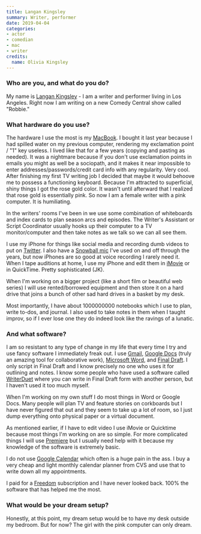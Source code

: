 ```yaml
---
title: Langan Kingsley
summary: Writer, performer 
date: 2019-04-04
categories:
- actor
- comedian
- mac
- writer
credits:
  name: Olivia Kingsley
---
```


### Who are you, and what do you do?

My name is [Langan Kingsley](https://www.funnyordie.com/authors/langan-kingsley "Langan's Funny or Die page.a") - I am a writer and performer living in Los Angeles. Right now I am writing on a new Comedy Central show called "Robbie." 

### What hardware do you use?

The hardware I use the most is my [MacBook][macbook.2]. I bought it last year because I had spilled water on my previous computer, rendering my exclamation point / "1" key useless. I lived like that for a few years (copying and pasting as needed). It was a nightmare because if you don't use exclamation points in emails you might as well be a sociopath, and it makes it near impossible to enter addresses/passwords/credit card info with any regularity. Very cool. After finishing my first TV writing job I decided that maybe it would behoove me to possess a functioning keyboard. Because I'm attracted to superficial, shiny things I got the rose gold color. It wasn't until afterward that I realized that rose gold is essentially pink. So now I am a female writer with a pink computer. It is humiliating.

In the writers' rooms I've been in we use some combination of whiteboards and index cards to plan season arcs and episodes. The Writer's Assistant or Script Coordinator usually hooks up their computer to a TV monitor/computer and then take notes as we talk so we can all see them.

I use my iPhone for things like social media and recording dumb videos to put on [Twitter](https://twitter.com/thisislangan "Langan's Twitter account."). I also have a [Snowball mic][snowball] I've used on and off through the years, but now iPhones are so good at voice recording I rarely need it. When I tape auditions at home, I use my iPhone and edit them in [iMovie][] or in QuickTime. Pretty sophisticated (JK).

When I'm working on a bigger project (like a short film or beautiful web series) I will use rented/borrowed equipment and then store it on a hard drive that joins a bunch of other sad hard drives in a basket by my desk.

Most importantly, I have about 1000000000 notebooks which I use to plan, write to-dos, and journal. I also used to take notes in them when I taught improv, so if I ever lose one they do indeed look like the ravings of a lunatic.

### And what software?

I am so resistant to any type of change in my life that every time I try and use fancy software I immediately freak out. I use [Gmail][], [Google Docs][google-docs] (truly an amazing tool for collaborative work), [Microsoft Word][word], and [Final Draft][final-draft]. I only script in Final Draft and I know precisely no one who uses it for outlining and notes. I know some people who have used a software called [WriterDuet][] where you can write in Final Draft form with another person, but I haven't used it too much myself.

When I'm working on my own stuff I do most things in Word or Google Docs. Many people will plan TV and feature stories on corkboards but I have never figured that out and they seem to take up a lot of room, so I just dump everything onto physical paper or a virtual document.

As mentioned earlier, if I have to edit video I use iMovie or Quicktime because most things I'm working on are so simple. For more complicated things I will use [Premiere][] but I usually need help with it because my knowledge of the software is extremely basic.

I do not use [Google Calendar][google-calendar] which often is a huge pain in the ass. I buy a very cheap and light monthly calendar planner from CVS and use that to write down all my appointments.

I paid for a [Freedom][] subscription and I have never looked back. 100% the software that has helped me the most.

### What would be your dream setup?

Honestly, at this point, my dream setup would be to have my desk outside my bedroom. But for now? The girl with the pink computer can only dream.

[final-draft]: https://store.finaldraft.com/final-draft-10.html "Popular screenwriting software."
[freedom]: https://freedom.to/ "Productivity software that locks you away from the Internet."
[gmail]: https://mail.google.com/mail/u/0/ "Web-based email."
[google-calendar]: https://en.wikipedia.org/wiki/Google_Calendar "A web-based calendar client."
[google-docs]: https://en.wikipedia.org/wiki/Google_Docs "A web-based office suite."
[imovie]: https://www.apple.com/imovie/ "A Mac OS X video editor, included in iLife."
[macbook.2]: https://en.wikipedia.org/wiki/MacBook_(2015_version) "A very thin 12 inch laptop."
[premiere]: https://www.adobe.com/products/premiere.html "A video editing suite."
[snowball]: https://bluemic.com/snowball/ "A USB microphone."
[word]: https://www.microsoft.com/en-us/microsoft-365/word "A document editor."
[writerduet]: https://www.writerduet.com "A collaborative screenwriting service."
